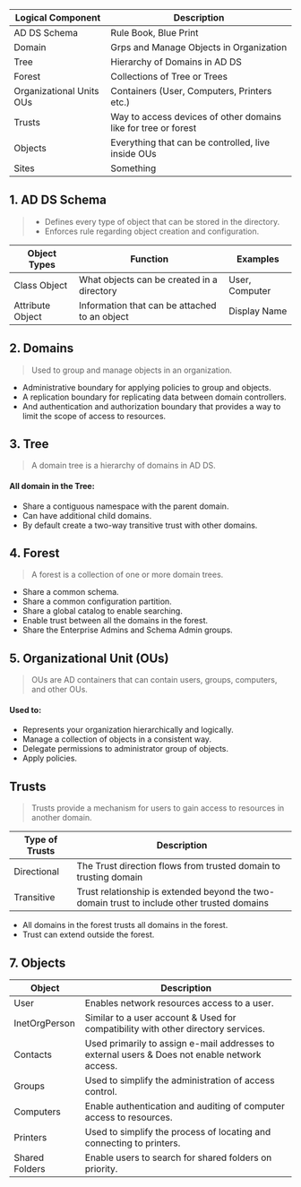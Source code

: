 
| Logical Component | Description |
| --- | --- |
| AD DS Schema | Rule Book, Blue Print |
| Domain | Grps and Manage Objects in Organization |
| Tree | Hierarchy of Domains in AD DS |
| Forest | Collections of Tree or Trees |
| Organizational Units OUs | Containers (User, Computers, Printers etc.) |
| Trusts | Way to access devices of other domains like for tree or forest |
| Objects | Everything that can be controlled, live inside OUs |
| Sites | Something |


## 1. AD DS Schema 

> - Defines every type of object that can be stored in the directory.
> - Enforces rule regarding object creation and configuration.

| Object Types | Function | Examples |
| --- | --- | --- |
| Class Object | What objects can be created in a directory | User, Computer |
| Attribute Object | Information that can be attached to an object | Display Name |

## 2. Domains

> Used to group and manage objects in an organization. 

- Administrative boundary for applying policies to group and objects.
- A replication boundary for replicating data between domain controllers.
- And authentication and authorization boundary that provides a way to limit the scope of access to resources.

## 3. Tree

> A domain tree is a hierarchy of domains in AD DS.

#### All domain in the Tree:
- Share a contiguous namespace with the parent domain.
- Can have additional child domains. 
- By default create a two-way transitive trust with other domains.

## 4. Forest 

> A forest is a collection of one or more domain trees.

- Share a common schema.
- Share a common configuration partition.
- Share a global catalog to enable searching.
- Enable trust between all the domains in the forest.
- Share the Enterprise Admins and Schema Admin groups. 


## 5. Organizational Unit (OUs)

> OUs are AD containers that can contain users, groups, computers, and other OUs.

#### Used to:
- Represents your organization hierarchically and logically.
- Manage a collection of objects in a consistent way.
- Delegate permissions to administrator group of objects. 
- Apply policies.

## Trusts

> Trusts provide a mechanism for users to gain access to resources in another domain.

| Type of Trusts | Description |
| --- | ---- |
| Directional | The Trust direction flows from trusted domain to trusting domain |
| Transitive | Trust relationship is extended beyond the two-domain trust to include other trusted domains |

- All domains in the forest trusts all domains in the forest.
- Trust can extend outside the forest.


## 7. Objects

| Object | Description |
| --- |---- |
| User | Enables network resources access to a user. |
| InetOrgPerson | Similar to a user account & Used for compatibility with other directory services. |
| Contacts | Used primarily to assign e-mail addresses to external users & Does not enable network access. |
| Groups | Used to simplify the administration of access control. | 
| Computers | Enable authentication and auditing of computer access to resources. |
| Printers | Used to simplify the process of locating and connecting to printers. |
| Shared Folders | Enable users to search for shared folders on priority. | 

